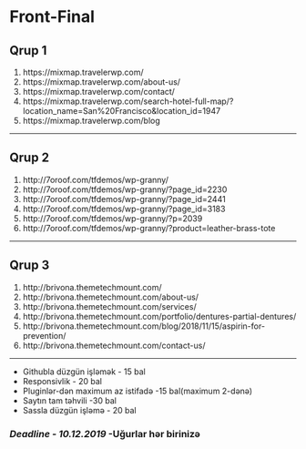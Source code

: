 <h1>Front-Final</h1>
<h2>Qrup 1</h2>

<ol>
    <li>https://mixmap.travelerwp.com/</li>
    <li>https://mixmap.travelerwp.com/about-us/</li>
    <li>https://mixmap.travelerwp.com/contact/</li>
    <li>https://mixmap.travelerwp.com/search-hotel-full-map/?location_name=San%20Francisco&location_id=1947</li>
    <li>https://mixmap.travelerwp.com/blog</li>
</ol>
<hr>

<h2>Qrup 2</h2>

<ol>
    <li>http://7oroof.com/tfdemos/wp-granny/
    </li>
    <li>
         http://7oroof.com/tfdemos/wp-granny/?page_id=2230
    </li>
    <li>http://7oroof.com/tfdemos/wp-granny/?page_id=2441
    </li>
    <li>http://7oroof.com/tfdemos/wp-granny/?page_id=3183
    </li>
    <li>http://7oroof.com/tfdemos/wp-granny/?p=2039
    </li>
    <li>http://7oroof.com/tfdemos/wp-granny/?product=leather-brass-tote
    </li>
</ol>
<hr>
<h2>Qrup 3</h2>

<ol>
    <li>http://brivona.themetechmount.com/</li>
    <li>http://brivona.themetechmount.com/about-us/</li>
    <li>http://brivona.themetechmount.com/services/</li>
    <li>http://brivona.themetechmount.com/portfolio/dentures-partial-dentures/</li>
    <li>http://brivona.themetechmount.com/blog/2018/11/15/aspirin-for-prevention/</li>
    <li>http://brivona.themetechmount.com/contact-us/</li>
</ol>
<hr>
<ul>
    <li>Githubla düzgün işləmək - 15 bal</li>
    <li>Responsivlik - 20 bal</li>
    <li>Pluginlər-dən maximum az istifadə -15 bal(maximum 2-dənə)</li>
    <li>Saytın tam təhvili -30 bal</li>
    <li>Sassla düzgün işləmə - 20 bal</li>
</ul>
<h3><i><b>Deadline - 10.12.2019</b></i> -Uğurlar hər birinizə</h3>
